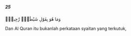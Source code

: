 ##### 25

<span class="ayah">وَمَا هُوَ بِقَوْلِ شَيْطَٰنٍۢ رَّجِيمٍۢ</span>

<span class="ayah_translation">Dan Al Quran itu bukanlah perkataan syaitan yang terkutuk,</span>
